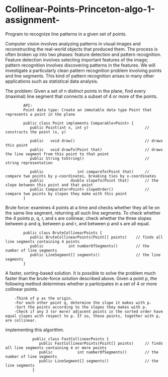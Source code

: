 # Collinear-Points-Princeton-algo-1-assignment-
Program to recognize line patterns in a given set of points.

Computer vision involves analyzing patterns in visual images and reconstructing the real-world objects that produced them. The process is often broken up into two phases: feature detection and pattern recognition. Feature detection involves selecting important features of the image; pattern recognition involves discovering patterns in the features. We will investigate a particularly clean pattern recognition problem involving points and line segments. This kind of pattern recognition arises in many other applications such as statistical data analysis.

The problem: Given a set of n distinct points in the plane, find every (maximal) line segment that connects a subset of 4 or more of the points.


            API:
            Point data type: Create an immutable data type Point that represents a point in the plane

            public class Point implements Comparable<Point> {
               public Point(int x, int y)                         // constructs the point (x, y)

               public   void draw()                               // draws this point
               public   void drawTo(Point that)                   // draws the line segment from this point to that point
               public String toString()                           // string representation

               public               int compareTo(Point that)     // compare two points by y-coordinates, breaking ties by x-coordinates
               public            double slopeTo(Point that)       // the slope between this point and that point
               public Comparator<Point> slopeOrder()              // compare two points by slopes they make with this point
            }
            
            
 Brute force: examines 4 points at a time and checks whether they all lie on the same line segment, returning all such line segments. To check whether the 4 points p, q, r, and s are collinear, check whether the three slopes between p and q, between p and r, and between p and s are all equal.

            public class BruteCollinearPoints {
               public BruteCollinearPoints(Point[] points)    // finds all line segments containing 4 points
               public           int numberOfSegments()        // the number of line segments
               public LineSegment[] segments()                // the line segments
            }
            
            
            
 A faster, sorting-based solution. It is possible to solve the problem much faster than the brute-force solution described above. Given a point p, the following method determines whether p participates in a set of 4 or more collinear points.

        -Think of p as the origin.
        -For each other point q, determine the slope it makes with p.
        -Sort the points according to the slopes they makes with p.
        -Check if any 3 (or more) adjacent points in the sorted order have equal slopes with respect to p. If so, these points, together with p, are collinear.
        
 implementing this algorithm.

                public class FastCollinearPoints {
                   public FastCollinearPoints(Point[] points)     // finds all line segments containing 4 or more points
                   public           int numberOfSegments()        // the number of line segments
                   public LineSegment[] segments()                // the line segments
                }
